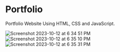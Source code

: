 # Portfolio
Portfolio Website Using HTML, CSS and JavaScript.

![Screenshot 2023-10-12 at 6 34 51 PM](https://github.com/Raj1302/Portfolio/assets/83450219/c96dc41d-dc5f-44f9-bd1c-b9ec3d36ea09)
![Screenshot 2023-10-12 at 6 35 10 PM](https://github.com/Raj1302/Portfolio/assets/83450219/ed495126-1b1f-4d3f-9f3b-46823c3595a0)
![Screenshot 2023-10-12 at 6 35 31 PM](https://github.com/Raj1302/Portfolio/assets/83450219/d737a7de-e4c3-4112-9625-5c5bde1e3fdf)
